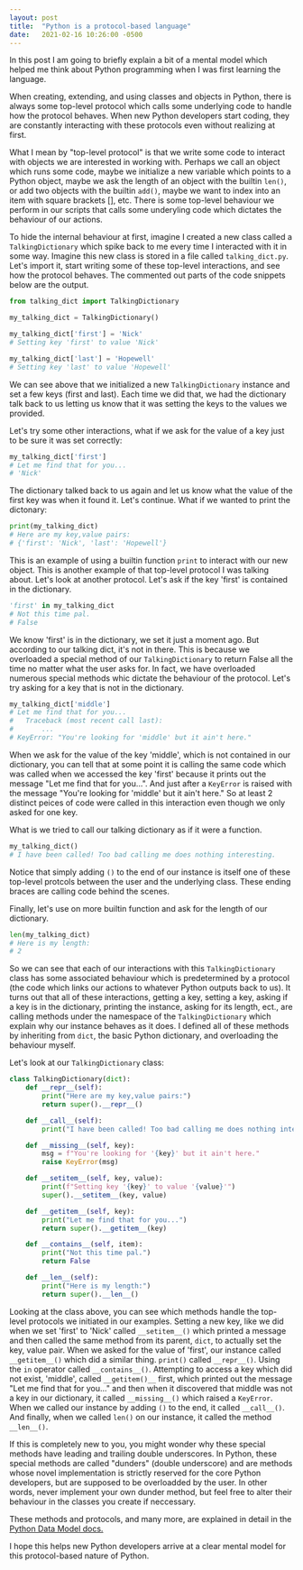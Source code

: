 ```yaml
---
layout: post
title:  "Python is a protocol-based language"
date:   2021-02-16 10:26:00 -0500
---  
```

In this post I am going to briefly explain a bit of a mental model which helped me think about Python programming when I was first learning the language. 

When creating, extending, and using classes and objects in Python, there is always some top-level protocol which calls some underlying code to handle how the protocol behaves. When new Python developers start coding, they are constantly interacting with these protocols even without realizing at first.   

What I mean by "top-level protocol" is that we write some code to interact with objects we are interested in working with. Perhaps we call an object which runs some code, maybe we initialize a new variable which points to a Python object, maybe we ask the length of an object with the builtin ```len()```, or add two objects with the builtin ```add()```, maybe we want to index into an item with square brackets [], etc. There is some top-level behaviour we perform in our scripts that calls some underyling code which dictates the behaviour of our actions.   

To hide the internal behaviour at first, imagine I created a new class called a ```TalkingDictionary``` which spike back to me every time I interacted with it in some way. Imagine this new class is stored in a file called ```talking_dict.py```. Let's import it, start writing some of these top-level interactions, and see how the protocol behaves. The commented out parts of the code snippets below are the output.
```python
from talking_dict import TalkingDictionary

my_talking_dict = TalkingDictionary()

my_talking_dict['first'] = 'Nick'
# Setting key 'first' to value 'Nick'

my_talking_dict['last'] = 'Hopewell'
# Setting key 'last' to value 'Hopewell'
```
We can see above that we initialized a new ```TalkingDictionary``` instance and set a few keys (first and last). Each time we did that, we had the dictionary talk back to us letting us know that it was setting the keys to the values we provided.  

Let's try some other interactions, what if we ask for the value of a key just to be sure it was set correctly:
```python
my_talking_dict['first']
# Let me find that for you...
# 'Nick'
```
The dictionary talked back to us again and let us know what the value of the first key was when it found it. Let's continue. What if we wanted to print the dictonary:
```python
print(my_talking_dict)
# Here are my key,value pairs:
# {'first': 'Nick', 'last': 'Hopewell'}
```
This is an example of using a builtin function ```print``` to interact with our new object. This is another example of that top-level protocol I was talking about. Let's look at another protocol. Let's ask if the key 'first' is contained in the dictionary.
```python
'first' in my_talking_dict
# Not this time pal.
# False

```
We know 'first' is in the dictionary, we set it just a moment ago. But according to our talking dict, it's not in there. This is because we overloaded a special method of our ```TalkingDictionary``` to return False all the time no matter what the user asks for. In fact, we have overloaded numerous special methods whic dictate the behaviour of the protocol. Let's try asking for a key that is not in the dictionary. 
```python
my_talking_dict['middle']
# Let me find that for you...
#   Traceback (most recent call last):
#       ...
# KeyError: "You're looking for 'middle' but it ain't here."
```
When we ask for the value of the key 'middle', which is not contained in our dictionary, you can tell that at some point it is calling the same code which was called when we accessed the key 'first' because it prints out the message "Let me find that for you...". And just after a ```KeyError``` is raised with the message "You're looking for 'middle' but it ain't here." So at least 2 distinct peices of code were called in this interaction even though we only asked for one key.   

What is we tried to call our talking dictionary as if it were a function.
```python
my_talking_dict()
# I have been called! Too bad calling me does nothing interesting.
```
Notice that simply adding ```()``` to the end of our instance is itself one of these top-level protcols between the user and the underlying class. These ending braces are calling code behind the scenes.   

Finally, let's use on more builtin function and ask for the length of our dictionary.
```python
len(my_talking_dict)
# Here is my length:
# 2

```
So we can see that each of our interactions with this ```TalkingDictionary``` class has some associated behaviour which is predetermined by a protocol (the code which links our actions to whatever Python outputs back to us). It turns out that all of these interactions, getting a key, setting a key, asking if a key is in the dictionary, printing the instance, asking for its length, ect., are calling methods under the namespace of the ```TalkingDictionary``` which explain why our instance behaves as it does. I defined all of these methods by inheriting from ```dict```, the basic Python dictionary, and overloading the behaviour myself.   

Let's look at our ```TalkingDictionary``` class:


```python
class TalkingDictionary(dict):
    def __repr__(self):
        print("Here are my key,value pairs:")
        return super().__repr__()

    def __call__(self):
        print("I have been called! Too bad calling me does nothing interesting.")

    def __missing__(self, key):
        msg = f"You're looking for '{key}' but it ain't here."
        raise KeyError(msg)

    def __setitem__(self, key, value):
        print(f"Setting key '{key}' to value '{value}'")
        super().__setitem__(key, value)

    def __getitem__(self, key):
        print("Let me find that for you...")
        return super().__getitem__(key)

    def __contains__(self, item):
        print("Not this time pal.")
        return False

    def __len__(self):
        print("Here is my length:")
        return super().__len__()
```
Looking at the class above, you can see which methods handle the top-level protocols we initiated in our examples. Setting a new key, like we did when we set 'first' to 'Nick' called ```__setitem__()``` which printed a message and then called the same method from its parent, ```dict```, to actually set the key, value pair. When we asked for the value of 'first', our instance called ```__getitem__()``` which did a similar thing. ```print()``` called ```__repr__()```. Using the ```in``` operator called ```__contains__()```. Attempting to access a key which did not exist, 'middle', called ```__getitem()__``` first, which printed out the message "Let me find that for you..." and then when it discovered that middle was not a key in our dictionary, it called ```__missing__()``` which raised a ```KeyError```. When we called our instance by adding ```()``` to the end, it called ```__call__()```. And finally, when we called ```len()``` on our instance, it called the method ```__len__()```.  

If this is completely new to you, you might wonder why these special methods have leading and trailing double underscores. In Python, these special methods are called "dunders" (double underscore) and are methods whose novel implementation is strictly reserved for the core Python developers, but are supposed to be overloadded by the user. In other words, never implement your own dunder method, but feel free to alter their behaviour in the classes you create if neccessary.   

These methods and protocols, and many more, are explained in detail in the <a target="_blank" href="https://docs.python.org/3/reference/datamodel.html">Python Data Model docs.</a>

I hope this helps new Python developers arrive at a clear mental model for this protocol-based nature of Python.